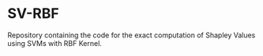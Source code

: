 # SV-RBF
Repository containing the code for the exact computation of Shapley Values using SVMs with RBF Kernel.
